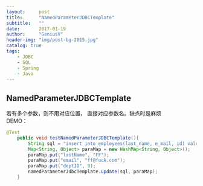 ```yaml
---
layout:     post
title:      "NamedParameterJDBCTemplate"
subtitle:   ""
date:       2017-01-19
author:     "GeniusV"
header-img: "img/post-bg-2015.jpg"
catalog: true
tags:
    - JDBC
    - SQL
    - Spring
    - Java
---
```


## NamedParameterJDBCTemplate

若有多个参数，则不用对应位置， 直接对应参数名。缺点时是麻烦  
DEMO：     

``` java
@Test
    public void testNamedParameterJDBCTemplate(){
        String sql = "insert into employees(last_name, e_mail, id) values (:lastName, :email, :deptID)";
        Map<String, Object> paraMap = new HashMap<String, Object>();
        paraMap.put("lastName", "FF");
        paraMap.put("email", "ff@fuck.com");
        paraMap.put("deptID", 9);
        namedParameterJdbcTemplate.update(sql, paraMap);
    }
```

